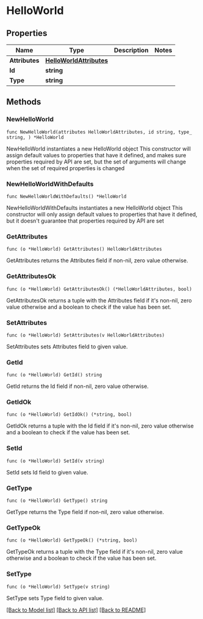 # HelloWorld

## Properties

Name | Type | Description | Notes
------------ | ------------- | ------------- | -------------
**Attributes** | [**HelloWorldAttributes**](HelloWorldAttributes.md) |  | 
**Id** | **string** |  | 
**Type** | **string** |  | 

## Methods

### NewHelloWorld

`func NewHelloWorld(attributes HelloWorldAttributes, id string, type_ string, ) *HelloWorld`

NewHelloWorld instantiates a new HelloWorld object
This constructor will assign default values to properties that have it defined,
and makes sure properties required by API are set, but the set of arguments
will change when the set of required properties is changed

### NewHelloWorldWithDefaults

`func NewHelloWorldWithDefaults() *HelloWorld`

NewHelloWorldWithDefaults instantiates a new HelloWorld object
This constructor will only assign default values to properties that have it defined,
but it doesn't guarantee that properties required by API are set

### GetAttributes

`func (o *HelloWorld) GetAttributes() HelloWorldAttributes`

GetAttributes returns the Attributes field if non-nil, zero value otherwise.

### GetAttributesOk

`func (o *HelloWorld) GetAttributesOk() (*HelloWorldAttributes, bool)`

GetAttributesOk returns a tuple with the Attributes field if it's non-nil, zero value otherwise
and a boolean to check if the value has been set.

### SetAttributes

`func (o *HelloWorld) SetAttributes(v HelloWorldAttributes)`

SetAttributes sets Attributes field to given value.


### GetId

`func (o *HelloWorld) GetId() string`

GetId returns the Id field if non-nil, zero value otherwise.

### GetIdOk

`func (o *HelloWorld) GetIdOk() (*string, bool)`

GetIdOk returns a tuple with the Id field if it's non-nil, zero value otherwise
and a boolean to check if the value has been set.

### SetId

`func (o *HelloWorld) SetId(v string)`

SetId sets Id field to given value.


### GetType

`func (o *HelloWorld) GetType() string`

GetType returns the Type field if non-nil, zero value otherwise.

### GetTypeOk

`func (o *HelloWorld) GetTypeOk() (*string, bool)`

GetTypeOk returns a tuple with the Type field if it's non-nil, zero value otherwise
and a boolean to check if the value has been set.

### SetType

`func (o *HelloWorld) SetType(v string)`

SetType sets Type field to given value.



[[Back to Model list]](../README.md#documentation-for-models) [[Back to API list]](../README.md#documentation-for-api-endpoints) [[Back to README]](../README.md)


